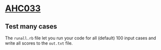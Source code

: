 # [AHC033](https://atcoder.jp/contests/ahc033)

## Test many cases

The `runall.rb` file let you run your code for all (default) 100 input cases
and write all scores to the `out.txt` file.
